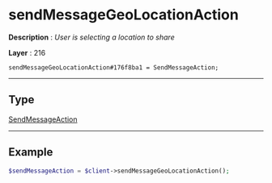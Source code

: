 # sendMessageGeoLocationAction

**Description** : *User is selecting a location to share*

**Layer** : 216

```tl
sendMessageGeoLocationAction#176f8ba1 = SendMessageAction;
```

---

## Type

[SendMessageAction](type/SendMessageAction)

---

## Example

```php
$sendMessageAction = $client->sendMessageGeoLocationAction();
```